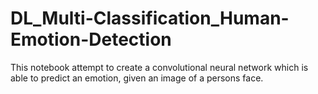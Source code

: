 # DL_Multi-Classification_Human-Emotion-Detection
This notebook attempt to create a convolutional neural network which is able to predict an emotion, given an image of a persons face.
